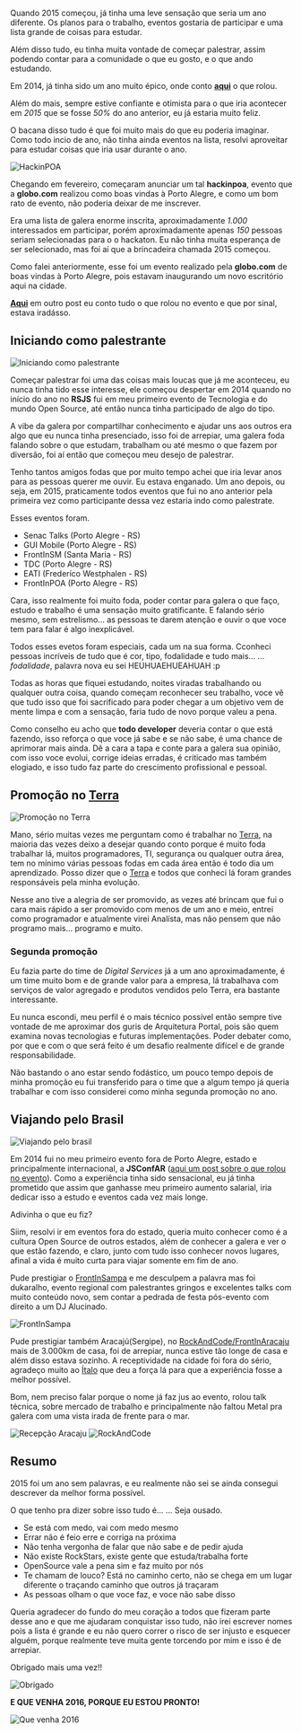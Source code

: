 <!--
layout: post
title: Retrospectiva 2015
date: 2015-12-30T23:26:27.029Z
comments: true
published: true
keywords:
description: 2015 foi um ano incrível, e eu não poderia deixar de contar como foi tudo isso.
categories: 2015, retrospectiva
cover: /images/retrospectiva-2015/cover.jpg
coverAlt: Capa Retrospectiva 2015
-->

Quando 2015 começou, já tinha uma leve sensação que seria um ano diferente.
Os planos para o trabalho, eventos gostaria de participar e 
uma lista grande de coisas para estudar. <!--more-->

Além disso tudo, eu tinha muita vontade de começar palestrar, assim podendo contar para a comunidade o que eu gosto, e o que ando estudando.

Em 2014, já tinha sido um ano muito épico, onde conto [__aqui__](/2014/12/retrospectiva-2014/) o que rolou.

Além do mais, sempre estive confiante e otimista para o que iria acontecer em _2015_ que se fosse _50%_ do ano anterior, eu já estaria muito feliz.

O bacana disso tudo é que foi muito mais do que eu poderia imaginar. Como todo incio de ano, não tinha ainda eventos na lista, resolvi aproveitar para estudar coisas que iria usar durante o ano.


![HackinPOA](/images/hackinpoa/hackinpoa.jpg)


Chegando em fevereiro, começaram anunciar um tal __hackinpoa__, evento que a __globo.com__ realizou como boas vindas à Porto Alegre,
e como um bom rato de evento, não poderia deixar de me inscrever.

Era uma lista de galera enorme inscrita, aproximadamente _1.000_ interessados em participar, porém aproximadamente apenas _150_ pessoas seriam selecionadas para o o hackaton. Eu não tinha muita esperança de ser selecionado, mas foi aí que a brincadeira chamada 2015 começou.

Como falei anteriormente, esse foi um evento realizado pela __globo.com__ de boas vindas à Porto Alegre,
pois estavam inaugurando um novo escritório aqui na cidade.


[__Aqui__](/2015/04/hackinpoa/) em outro post eu conto tudo o que rolou no evento e que por sinal, estava iradásso.


## Iniciando como palestrante
![Iniciando como palestrante](/images/retrospectiva-2015/iniciando-palestrar.jpg)

Começar palestrar foi uma das coisas mais loucas que já me aconteceu, eu nunca tinha tido esse interesse, ele começou despertar em 2014 quando no início do ano no __RSJS__ fui
em meu primeiro evento de Tecnologia e do mundo Open Source, até então nunca tinha participado de algo do tipo.

A vibe da galera por compartilhar conhecimento e ajudar uns aos outros era algo que eu nunca tinha presenciado, isso foi de arrepiar, uma galera foda falando sobre o que estudam, trabalham ou até mesmo o que fazem por diversão, foi aí então que começou meu desejo de palestrar.

Tenho tantos amigos fodas que por muito tempo achei que iria levar anos para as pessoas querer me ouvir. Eu estava enganado.
Um ano depois, ou seja, em 2015, praticamente todos eventos que fui no ano anterior pela primeira vez como participante dessa vez estaria indo como palestrate.

Esses eventos foram.

* Senac Talks (Porto Alegre - RS)
* GUI Mobile (Porto Alegre - RS)
* FrontInSM (Santa Maria - RS)
* TDC (Porto Alegre - RS)
* EATI (Frederíco Westphalen - RS)
* FrontInPOA (Porto Alegre - RS)

Cara, isso realmente foi muito foda, poder contar para galera o que faço, estudo e trabalho é uma sensação muito gratificante.
E falando sério mesmo, sem estrelismo... as pessoas te darem atenção e ouvir o que voce tem para falar é algo inexplicável.

Todos esses evetos foram especiais, cada um na sua forma. Cconheci pessoas incríveis de tudo que é cor, tipo, fodalidade e tudo mais...
... _fodalidade_, palavra nova eu sei HEUHUAEHUEAHUAH :p

Todas as horas que fiquei estudando, noites viradas trabalhando ou qualquer outra coisa, quando começam reconhecer seu trabalho, voce vê que tudo isso que foi sacrificado para
poder chegar a um objetivo vem de mente limpa e com a sensação, faria tudo de novo porque valeu a pena.

Como conselho eu acho que __todo developer__ deveria contar o que está fazendo, isso reforça o que voce já sabe e se não sabe, é uma chance de aprimorar mais ainda.
Dê a cara a tapa e conte para a galera sua opinião, com isso voce evolui, corrige ideias erradas, é criticado mas também elogiado, e isso tudo faz parte do crescimento profissional e pessoal.

## Promoção no [Terra](https://terra.com.br) 
![Promoção no Terra](/images/retrospectiva-2015/terra.jpg)

Mano, sério muitas vezes me perguntam como é trabalhar no [Terra](https://terra.com.br), na maioria das vezes deixo a desejar quando conto porque é muito foda trabalhar lá,
muitos programadores, TI, segurança ou qualquer outra área, tem no mínimo várias pessoas fodas em cada área então é todo dia um aprendizado.
Posso dizer que o [Terra](https://terra.com.br) e todos que conheci lá foram grandes responsáveis pela minha evolução.

Nesse ano tive a alegria de ser promovido, as vezes até brincam que fui o cara mais rápido a ser promovido com menos de um ano e meio, entrei como programador e atualmente
virei Analísta, mas não pensem que não programo mais... programo e muito.

### Segunda promoção
Eu fazia parte do time de _Digital Services_ já a um ano aproximadamente, é um time muito bom e de grande valor para a empresa, lá trabalhava com serviços de valor agregado
e produtos vendidos pelo Terra, era bastante interessante.

Eu nunca escondi, meu perfil é o mais técnico possível então sempre tive vontade de me aproximar dos guris de Arquitetura Portal, pois são quem examina novas tecnologias e futuras implementações. Poder debater como, por que e com o que será feito é um desafio realmente difícel e de grande responsabilidade.

Não bastando o ano estar sendo fodástico, um pouco tempo depois de minha promoção eu fui transferido para o time que a algum tempo já queria trabalhar e com isso considerei como minha segunda promoção no ano.


## Viajando pelo Brasil
![Viajando pelo brasil](/images/retrospectiva-2015/viajando-pelo-brasil.jpg)

Em 2014 fui no meu primeiro evento fora de Porto Alegre, estado e principalmente internacional, a __JSConfAR__ ([aqui um post sobre o que rolou no evento](/2014/12/jsconfar-epica/)). Como a experiência tinha sido sensacional, eu já tinha prometido que assim que ganhasse meu primeiro aumento salarial, iria dedicar isso a estudo e eventos cada vez mais longe.

Adivinha o que eu fiz?

Siim, resolvi ir em eventos fora do estado, queria muito conhecer como é a cultura Open Source de outros estados, além de conhecer a galera e ver o que estão fazendo, e claro, junto com tudo isso conhecer novos lugares, afinal a vida é muito curta para viajar somente em fim de ano.

Pude prestigiar o [FrontInSampa](http://www.frontinsampa.com.br/) e me desculpem a palavra mas foi dukaralho, evento regional com palestrantes gringos e excelentes talks com muito conteúdo novo, sem contar a pedrada de festa pós-evento com direito a um DJ Alucinado.


![FrontInSampa](https://fbcdn-sphotos-a-a.akamaihd.net/hphotos-ak-xtf1/v/t1.0-9/12278742_929953133751596_6868817427209483525_n.jpg?oh=87435b2153e8ddeacea7f980a0b7b9ab&oe=57147647&__gda__=1460466972_67e49e5e9031d1c48789ab5da791d030)


Pude prestigiar também Aracajú(Sergipe), no [RockAndCode/FrontInAracaju](http://www.frontinaracaju.com.br/) mais de 3.000km de casa, foi de arrepiar, nunca estive tão longe de casa e além disso estava sozinho.
A receptividade na cidade foi fora do sério, agradeço muito ao [Ítalo](https://www.linkedin.com/in/italowaxman) que deu a força lá para que a experiência fosse a melhor possível.

Bom, nem preciso falar porque o nome já faz jus ao evento, rolou talk técnica, sobre mercado de trabalho e principalmente não faltou Metal pra galera com uma vista irada de frente para o mar.

![Recepção Aracaju](/images/retrospectiva-2015/aracaju-recepcao.jpg)
![RockAndCode](/images/retrospectiva-2015/aracaju-aabb.jpg)


## Resumo
2015 foi um ano sem palavras, e eu realmente não sei se ainda consegui descrever da melhor forma possível.

O que tenho pra dizer sobre isso tudo é...
... Seja ousado.

* Se está com medo, vai com medo mesmo
* Errar não é feio erre e corriga na próxima
* Não tenha vergonha de falar que não sabe e de pedir ajuda
* Não existe RockStars, existe gente que estuda/trabalha forte
* OpenSource vale a pena sim e faz muito por nós
* Te chamam de louco? Está no caminho certo, não se chega em um lugar diferente o traçando caminho que outros já traçaram
* As pessoas olham o que voce faz, e voce não sabe disso

Queria agradecer do fundo do meu coração a todos que fizeram parte desse ano e que me ajudaram conquistar isso tudo, não irei escrever nomes
pois a lista é grande e eu não quero correr o risco de ser injusto e esquecer alguém, porque realmente teve muita gente torcendo por mim e isso é de arrepiar.

Obrigado mais uma vez!!

![Obrigado](/images/retrospectiva-2015/obrigado.jpeg)

__E QUE VENHA 2016, PORQUE EU ESTOU PRONTO!__

![Que venha 2016](/images/retrospectiva-2015/que-venha-2016.jpg)
